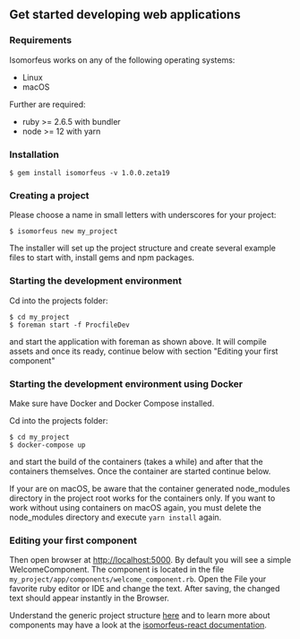 ## Get started developing web applications

### Requirements
Isomorfeus works on any of the following operating systems:
- Linux
- macOS

Further are required:
- ruby >= 2.6.5 with bundler
- node >= 12 with yarn

### Installation
```shell script
$ gem install isomorfeus -v 1.0.0.zeta19
```

### Creating a project
Please choose a name in small letters with underscores for your project: 
```shell script
$ isomorfeus new my_project
```
The installer will set up the project structure and create several example files to start with, install gems and npm packages.

### Starting the development environment
Cd into the projects folder:
```shell script
$ cd my_project
$ foreman start -f ProcfileDev
```
and start the application with foreman as shown above.
It will compile assets and once its ready, continue below with section "Editing your first component"

### Starting the development environment using Docker
Make sure have Docker and Docker Compose installed.

Cd into the projects folder:
```shell script
$ cd my_project
$ docker-compose up
```
and start the build of the containers (takes a while) and after that the containers themselves.
Once the container are started continue below.

If your are on macOS, be aware that the container generated node_modules directory in the project root works for the containers only.
If you want to work without using containers on macOS again, you must delete the node_modules directory and execute `yarn install` again.  

### Editing your first component
Then open browser at [http://localhost:5000](http://localhost:5000).
By default you will see a simple WelcomeComponent.
The component is located in the file `my_project/app/components/welcome_component.rb`.
Open the File your favorite ruby editor or IDE and change the text. After saving, the changed text should appear instantly in the Browser.

Understand the generic project structure [here](https://github.com/isomorfeus/isomorfeus-project/blob/master/ruby/docs/project_structure.md)
and to learn more about components may have a look at the
[isomorfeus-react documentation](https://github.com/isomorfeus/isomorfeus-react/blob/master/ruby/README.md).
